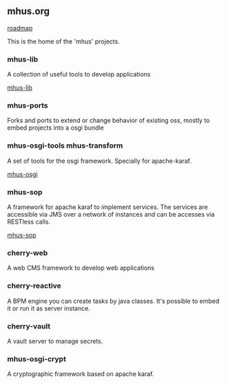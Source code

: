## mhus.org

[roadmap](roadmap.md)

This is the home of the 'mhus' projects.

### mhus-lib

A collection of useful tools to develop applications

[mhus-lib](mhus-lib/readme.md)

### mhus-ports

Forks and ports to extend or change behavior of existing oss, mostly to embed projects into a osgi bundle

### mhus-osgi-tools mhus-transform

A set of tools for the osgi framework. Specially for apache-karaf.

[mhus-osgi](mhus-osgi/readme.md)

### mhus-sop

A framework for apache karaf to implement services. The services are accessible via JMS over a network of instances and can be accesses via RESTless calls.

[mhus-sop](mhus-sop/readme.md)

### cherry-web

A web CMS framework to develop web applications

### cherry-reactive

A BPM engine you can create tasks by java classes. It's possible to embed it or run it as server instance.

### cherry-vault

A vault server to manage secrets.

### mhus-osgi-crypt

A cryptographic framework based on apache karaf.
